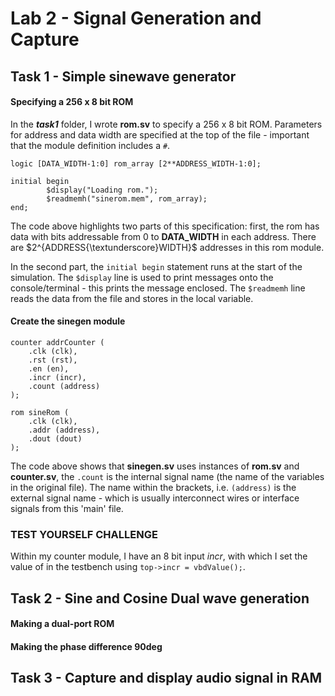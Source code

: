 # Lab 2 - Signal Generation and Capture
## Task 1 - Simple sinewave generator
#### Specifying a 256 x 8 bit ROM
In the ***task1*** folder, I wrote **rom.sv** to specify a 256 x 8 bit ROM. Parameters for address and data width are specified at the top of the file - important that the module definition includes a `#`.
```
logic [DATA_WIDTH-1:0] rom_array [2**ADDRESS_WIDTH-1:0];

initial begin
        $display("Loading rom.");
        $readmemh("sinerom.mem", rom_array);
end;
```

The code above highlights two parts of this specification: first, the rom has data with bits addressable from 0 to **DATA_WIDTH** in each address. There are $2^{ADDRESS{\textunderscore}WIDTH}$ addresses in this rom module.

In the second part, the `initial begin` statement runs at the start of the simulation. The `$display` line is used to print messages onto the console/terminal - this prints the message enclosed. The `$readmemh` line reads the data from the file and stores in the local variable. 

#### Create the sinegen module
```
counter addrCounter (
    .clk (clk),
    .rst (rst),
    .en (en),
    .incr (incr),
    .count (address)
);

rom sineRom (
    .clk (clk),
    .addr (address),
    .dout (dout)
);
```
The code above shows that **sinegen.sv** uses instances of **rom.sv** and **counter.sv**, the `.count` is the internal signal name (the name of the variables in the original file).
The name within the brackets, i.e. `(address)` is the external signal name - which is usually interconnect wires or interface signals from this 'main' file.

### TEST YOURSELF CHALLENGE
Within my counter module, I have an 8 bit input *incr*, with which I set the value of in the testbench using `top->incr = vbdValue();`.

## Task 2 - Sine and Cosine Dual wave generation
#### Making a dual-port ROM

#### Making the phase difference 90deg
## Task 3 - Capture and display audio signal in RAM
